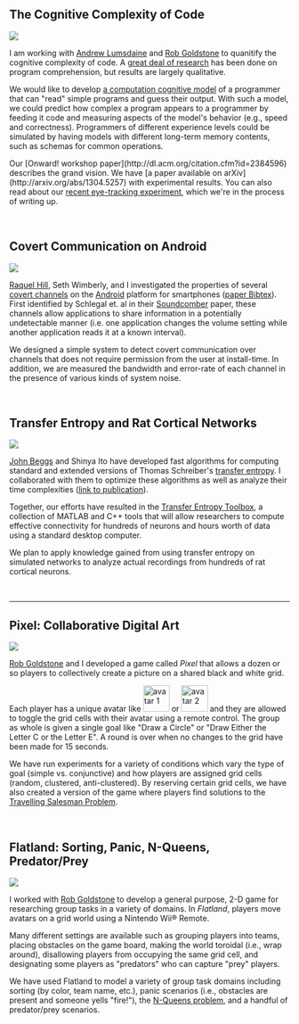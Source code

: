 <!-- 
.. title: My Research
.. slug: research
.. date: 2013/01/30 16:32:17
.. tags: research
.. link: 
.. description: 
-->

The Cognitive Complexity of Code
--------------------------------
<div class="row-fluid">
<div class="span3">
<img src="../assets/img/brain_steam.png" />
</div>
<div class="span9">
<p>
I am working with <a href="http://www.cs.indiana.edu/~lums">Andrew Lumsdaine</a> and <a href="http://cogs.indiana.edu/people/homepages/goldstone.html">Rob Goldstone</a> to quanitify the cognitive complexity of code. A <a href="http://www.amazon.com/Software-Design-Cognitive-Francoise-Detienne/dp/1852332530/ref=sr_1_1?ie=UTF8&qid=1355896718&sr=8-1&keywords=software+design+cognitive+aspects">great deal of research</a> has been done on program comprehension, but results are largely qualitative.

We would like to develop <a href="http://act-r.psy.cmu.edu/about">a computation cognitive model</a> of a programmer that can "read" simple programs and guess their output. With such a model, we could predict how complex a program appears to a programmer by feeding it code and measuring aspects of the model's behavior (e.g., speed and correctness). Programmers of different experience levels could be simulated by having models with different long-term memory contents, such as schemas for common operations.
</p>
<p>
Our [Onward! workshop paper](http://dl.acm.org/citation.cfm?id=2384596) describes the grand vision. We have [a paper available on arXiv](http://arxiv.org/abs/1304.5257) with experimental results. You can also read about our <a href="../posts/modeling-how-programmers-read-code.html">recent eye-tracking experiment</a>, which we're in the process of writing up.

 <!--made the front page of <a href="http://developers.slashdot.org/story/12/12/19/1711225/how-experienced-and-novice-programmers-see-code">Slashdot</a> and <a href="http://news.ycombinator.com/item?id=4940952">Hacker News</a>!-->
</p>
</div>
</div>
<br />


Covert Communication on Android
-------------------------------
<div class="row-fluid">
<div class="span3">
<img src="../assets/img/droid.png" style="margin: 0;" />
</div>
<div class="span9">
<p>
<a href="http://www.cs.indiana.edu/~ralhill/">Raquel Hill</a>, Seth Wimberly, and I investigated the properties of several <a href="http://en.wikipedia.org/wiki/Covert_channel">covert channels</a> on the <a href="http://www.android.com/">Android</a> platform for smartphones (<a href="../assets/hansen2012covert.bib">paper Bibtex</a>). First identified by Schlegal et. al in their <a href="http://www.cs.indiana.edu/~kapadia/papers/soundcomber-ndss11.pdf">Soundcomber</a> paper, these channels allow applications to share information in a potentially undetectable manner (i.e. one application changes the volume setting while another application reads it at a known interval).
</p>
<p>
We designed a simple system to detect covert communication over channels that does not require permission from the user at install-time. In addition, we are measured the bandwidth and error-rate of each channel in the presence of various kinds of system noise.
</p>
</div>
</div>
<br />

Transfer Entropy and Rat Cortical Networks
------------------------------------------
<div class="row-fluid">
<div class="span3">
<img src="../assets/img/transent.png" style="margin: 0;" />
</div>
<div class="span9">
<p>
<a href="http://biocomplexity.indiana.edu/research/info/beggs.php">John Beggs</a> and Shinya Ito have developed fast algorithms for computing standard and extended versions of Thomas Schreiber's <a href="http://prl.aps.org/abstract/PRL/v85/i2/p461_1">transfer entropy</a>. I collaborated with them to optimize these algorithms as well as analyze their time complexities (<a href="http://www.plosone.org/article/info%3Adoi%2F10.1371%2Fjournal.pone.0027431">link to publication</a>).
</p>
<p>
Together, our efforts have resulted in the <a href="http://code.google.com/p/transfer-entropy-toolbox/">Transfer Entropy Toolbox</a>, a collection of MATLAB and C++ tools that will allow researchers to compute effective connectivity for hundreds of neurons and hours worth of data using a standard desktop computer.
</p>
<p>
We plan to apply knowledge gained from using transfer entropy on simulated networks to analyze actual recordings from hundreds of rat cortical neurons.
</p>
</div>
</div>
<br />

<hr />

Pixel: Collaborative Digital Art
--------------------------------
<div class="row-fluid">
<div class="span5">
<img src="../assets/img/pixel_board.png" style="margin: 0;" />
</div>
<div class="span7">
<p>
<a href="http://cogs.indiana.edu/people/homepages/goldstone.html">Rob Goldstone</a> and I developed a game called <em>Pixel</em> that allows a dozen or so players to collectively create a picture on a shared black and white grid.
</p>
<p>
Each player has a unique avatar like <img src="../assets/img/player_1.png" alt="avatar 1" style="width: 1.25cm;" /> or <img src="../assets/img/player_2.png" alt="avatar 2"  style="width: 1.25cm;" /> and they are allowed to toggle the grid cells with their avatar using a remote control. The group as whole is given a single goal like "Draw a Circle" or "Draw Either the Letter C or the Letter E". A round is over when no changes to the grid have been made for 15 seconds.
</p>
</div>
</div>
<div class="row-fluid spacer">
<p>
We have run experiments for a variety of conditions which vary the type of goal (simple vs. conjunctive) and how players are assigned grid cells (random, clustered, anti-clustered). By reserving certain grid cells, we have also created a version of the game where players find solutions to the <a href="http://en.wikipedia.org/wiki/Travelling_salesman_problem">Travelling Salesman Problem</a>. 

<!--You can see real-time recordings from many of our experiments at the <a href="http://synesthesiam.com/pixel">Pixel website</a>.-->
</p>
</div>
<br />

Flatland: Sorting, Panic, N-Queens, Predator/Prey 
-------------------------------------------------
<div class="row-fluid">
<div class="span5">
<img src="../assets/img/flatland.png" style="margin: 0;" />
</div>
<div class="span7">
<p>
I worked with <a href="http://cogs.indiana.edu/people/homepages/goldstone.html">Rob Goldstone</a> to develop a general purpose, 2-D game for researching group tasks in a variety of domains. In <em>Flatland</em>, players move avatars on a grid world using a Nintendo Wii&reg; Remote.
</p>
<p>
Many different settings are available such as grouping players into teams, placing obstacles on the game board, making the world toroidal (i.e., wrap around), disallowing players from occupying the same grid cell, and designating some players as "predators" who can capture "prey" players.
</p>
</div>
</div>
<div class="row-fluid spacer">
<p>
We have used Flatland to model a variety of group task domains including sorting (by color, team name, etc.), panic scenarios (i.e., obstacles are present and someone yells "fire!"), the <a href="http://en.wikipedia.org/wiki/Eight_queens_puzzle">N-Queens problem</a>, and a handful of predator/prey scenarios. 

<!--You can see real-time recordings of many of our experiments at the <a href="http://synesthesiam.com/flatland">Flatland website</a>.-->
</p>
</div>

